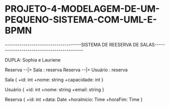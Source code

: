 # PROJETO-4-MODELAGEM-DE-UM-PEQUENO-SISTEMA-COM-UML-E-BPMN

-------------------------------------SISTEMA DE REESERVA DE SALAS-------------------------------------------

DUPLA: Sophia e Lauriene

  Reserva --|> Sala : reserva
  Reserva --|> Usuário : reserva
  
  Sala {
    +id: int
    +nome: string
    +capacidade: int
  }
  
  Usuário {
    +id: int
    +nome: string
    +email: string
  }
  
  Reserva {
    +id: int
    +data: Date
    +horaInicio: Time
    +horaFim: Time
  }

